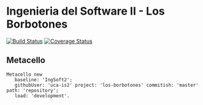 # Ingenieria del Software II - Los Borbotones

[![Build Status](https://travis-ci.org/uca-is2/los-borbotones.svg?branch=master)](https://travis-ci.org/uca-is2/los-borbotones)
[![Coverage Status](https://coveralls.io/repos/github/uca-is2/los-borbotones/badge.svg?branch=master)](https://coveralls.io/github/uca-is2/los-borbotones?branch=master)

## Metacello

```smalltalk
Metacello new
   baseline: 'IngSoft2';
   githubUser: 'uca-is2' project: 'los-borbotones' commitish: 'master' path: 'repository';
   load: 'development'.
```
